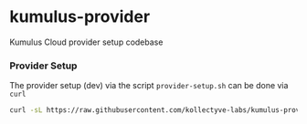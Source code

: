 # kumulus-provider

Kumulus Cloud provider setup  codebase

### Provider Setup

The provider setup (dev) via the script `provider-setup.sh` can be done via `curl`

```bash
curl -sL https://raw.githubusercontent.com/kollectyve-labs/kumulus-provider/main/provider-setup/provider-setup.sh | sudo bash
```
